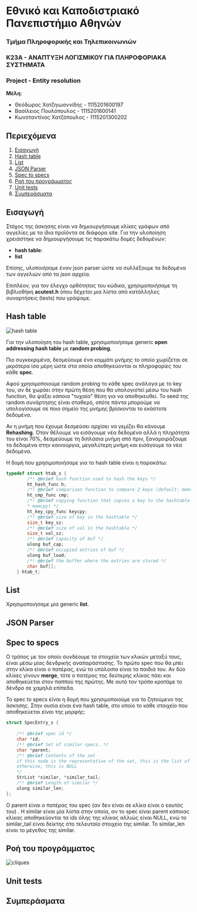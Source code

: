 
  
# Εθνικό και Καποδιστριακό Πανεπιστήμιο Αθηνών  
### Τμήμα Πληροφορικής και Τηλεπικοινωνιών  
### Κ23Α - ΑΝΑΠΤΥΞΗ ΛΟΓΙΣΜΙΚΟΥ ΓΙΑ ΠΛΗΡΟΦΟΡΙΑΚΑ ΣΥΣΤΗΜΑΤΑ  
### **Project - Entity resolution**  
  
**Μέλη**:  
 - Θεόδωρος Χατζηιωαννίδης - 1115201600197  
 - Βασίλειος Πουλόπουλος - 1115201600141  
 - Κωνσταντίνος Χατζόπουλος - 1115201300202  

## Περιεχόμενα 

1. [Εισαγωγή](#intro)
2. [Hash table](#hash_table)
3. [List](#list)
4. [JSON Parser](#json_parser)
5. [Spec to specs](#spec_to_specs)
6. [Ροή του προγράμματος](#flow)
7. [Unit tests](#unit_tests)
8. [Συμπεράσματα](#conclusions)

<a name="intro"></a>
## Εισαγωγή  
 Στόχος της άσκησης είναι να δημιουργήσουμε κλίκες γράφων από αγγελίες με τα ίδια προϊόντα σε διάφορα site. Για την υλοποίηση χρειάστηκε να δημιουργήσουμε τις παρακάτω δομές δεδομένων:
 
 - **hash table**:   
 - **list**

Επίσης, υλοποιήσαμε έναν json parser ώστε να συλλέξουμε τα δεδομένα των αγγελιών από τα json αρχεία.

Επιπλέον, για τον έλεγχο ορθότητας του κώδικα, χρησιμοποιήσαμε τη βιβλιοθήκη **acutest.h** όπου δέχεται μια λίστα από κατάλληλες συναρτήσεις (tests) που γράψαμε.

 
 <a name="hash_table"></a>
## Hash table  

![hash table](https://raw.githubusercontent.com/vasilisp100/k23a-project/master/resources/hash.png?token=AMOC6IZ2FVNF77KBO6EZCBK7Z7ZWC)

Για την υλοποίηση του hash table, χρησιμοποιήσαμε generic **open addressing hash table** με **random probing**.

Πιο συγκεκριμένα, δεσμεύουμε ένα κομμάτι μνήμης το οποίο χωρίζεται  σε μκρότερα ίσα μέρη ώστε στα οποία αποθηκεύονται οι πληροφορίες του κάθε **spec**. 

Αφού χρησιμοποιούμε random probing το κάθε spec ανάλογα με το key του, αν δε χωράει στην πρώτη θέση που θα υπολογιστεί μέσω του hash function, θα ψάξει κάποια "τυχαία" θέση για να αποθηκευθεί. Το seed της random συνάρτησης είναι σταθερό, οπότε πάντα μπορούμε να υπολογίσουμε σε ποιο σημείο της μνήμης βρίσκονται το εκάστοτε δεδομένα.

Αν η μνήμη που έχουμε δεσμεύσει αρχίσει να γεμίζει θα κάνουμε **Rehashing**. 
Όταν θέλουμε να εισάγουμε νέα δεδομένα αλλά η πληρότητα του είναι 70%, δεσμεύουμε τη διπλάσια μνήμη από πριν, ξαναμοιράζουμε τα δεδομένα στην καινούργια, μεγαλύτερη μνήμη και εισάγουμε τα νέα δεδομένα. 

Η δομή που χρησιμοποιήσαμε για το hash table είναι η παρακάτω: 


```c
typedef struct htab_s {
	    /*! @brief hash function used to hash the keys */
	    ht_hash_func h;
	    /*! @brief comparison function to compare 2 keys (default: memcmp) */
	    ht_cmp_func cmp;
	    /*! @brief copying function that copies a key to the hashtable (default:
	    * memcpy) */
	    ht_key_cpy_func keycpy;
	    /*! @brief size of key in the hashtable */
	    size_t key_sz;
	    /*! @brief size of val in the hashtable */
	    size_t val_sz;
	    /*! @brief capacity of buf */
	    ulong buf_cap;
	    /*! @brief occupied entries of buf */
	    ulong buf_load;
	    /*! @brief the buffer where the entries are stored */
	    char buf[];
    } htab_t;
 ```



  
 <a name="list"></a>
## List  
Χρησιμοποιήσαμε μία generic **list**.  




 <a name="json_parser"></a>
## JSON Parser  





 <a name="spec_to_specs"></a>
## Spec to specs  

Ο τρόπος με τον οποίο συνδέουμε τα στοιχεία των κλικών μεταξύ τους, είναι μέσω μίας δενδρικής αναπαράστασης. Το πρώτο spec που θα μπει στην κλίκα είναι ο πατέρας, ενώ τα υπόλοιπα είναι τα παιδιά του. Αν δύο κλίκες γίνουν **merge**, τότε ο πατέρας της δεύτερης κλίκας πάει και αποθηκεύεται στον παππού της πρώτης. Με αυτό τον τρόπο κρατάμε το δένδρο σε χαμηλά επίπεδα.

To spec to specs είναι η δομή που χρησιμοποιούμε για το ζητούμενο της άσκησης. Στην ουσία είναι ένα hash table, στο οποίο το κάθε στοιχείο που αποθηκεύεται είναι της μορφής: 
```c
struct SpecEntry_s {
	
	/*! @brief spec id */
	char *id;
	/*! @brief Set of similar specs. */
	char *parent;
	/*! @brief Contents of the set
	if this node is the representative of the set, this is the list of the elements;
	otherwise, this is NULL
	*/
	StrList *similar, *similar_tail;
	/*! @brief Length of similar */
	ulong similar_len;
};
```
Ο parent είναι ο πατέρας του spec (αν δεν είναι σε κλίκα είναι ο εαυτός του) . Η similar είναι μία λίστα στην οποία, αν το spec είναι  parent κάποιας κλίκας αποθηκεύονται τα ids όλης της κλίκας αλλιώς είναι NULL, ενώ το similar_tail είναι δείκτης στο τελευταίο στοιχείο της similar. Το similar_len είναι το μέγεθος της similar.





 <a name="flow"></a>
## Ροή του προγράμματος 
![cliques](https://raw.githubusercontent.com/vasilisp100/k23a-project/master/resources/cliques.gif?token=AMOC6I6TSAEO3RWM4E22FUK7Z7ZZS)


  
 <a name="unit_tests"></a>
## Unit tests  




  
 <a name="conclusions"></a>
## Συμπεράσματα  
